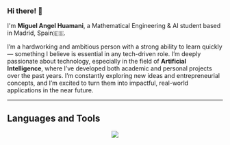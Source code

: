 ### **Hi there!** 👋

I'm **Miguel Angel Huamani**, a Mathematical Engineering & AI student based in Madrid, Spain🇪🇸.

I’m a hardworking and ambitious person with a strong ability to learn quickly — something I believe is essential in any tech-driven role. I’m deeply passionate about technology, especially in the field of **Artificial Intelligence**, where I’ve developed both academic and personal projects over the past years. I’m constantly exploring new ideas and entrepreneurial concepts, and I’m excited to turn them into impactful, real-world applications in the near future.

---

## Languages and Tools
<p align="center">
  <a href="https://skillicons.dev">
    <img src="https://skillicons.dev/icons?i=python,pytorch,sklearn,matlab,cs,r,html,css,js,bash,git,github,docker,linux,vscode,postman,latex,apple,aws,django,nextjs,react,redis,mysql,mongodb,grafana,ros,unity,raspberrypi" />
  </a>
</p>
